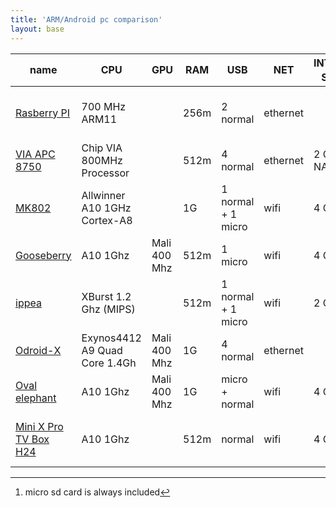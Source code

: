 ```yaml
---
title: 'ARM/Android pc comparison'
layout: base
---
```


| name                                                      | CPU                          | GPU            | RAM     | USB                | NET      | INTERNAL STRG [^1] | OS            | PRICE | misc                     | STATUS                    |   
|-----------------------------------------------------------|------------------------------|----------------|---------|--------------------|----------|--------------------|---------------|-------|--------------------------|---------------------------|
| [Rasberry PI][raspbi]                                     | 700 MHz ARM11                |                | 256m    | 2 normal           | ethernet |                    | debian/arch   | 35 $  | GPIO, HDMI, analog video | available (with long delay?) |
| [VIA APC 8750][apc]                                       | Chip VIA 800MHz Processor    |                | 512m    | 4 normal           | ethernet | 2 Gb NAND          | Android 2.3   | 45 $  | VGA, HDMI                | not yet (from 2012.07?)   |
| [MK802][miniand]                                          | Allwinner A10 1GHz Cortex-A8 |                | 1G      | 1 normal + 1 micro | wifi     | 4 Gb               | Android 4     | 99 $  |                          | available                 |
| [Gooseberry](http://gooseberry.atspace.co.uk)             | A10 1Ghz                     | Mali 400 Mhz   | 512m    | 1 micro            | wifi     | 4 Gb               | Android 4.0.3 | 62 $  |                          | available                 |
| [ippea](http://www.ippea.com)                             | XBurst 1.2 Ghz (MIPS)        |                | 512m    | 1 normal + 1 micro | wifi     | 2 Gb               | Android 4.0.3 | 50 $  | HDMI                     | preorder                  |
| [Odroid-X][odx]                                           | Exynos4412 A9 Quad Core 1.4Gh| Mali 400 Mhz   | 1G      | 4 normal           | ethernet |                    | Android 4.0   | 129 $ | GPIO, HDMI               | shipping from 2012.08     |
| [Oval elephant][oe]                                       | A10 1Ghz                     | Mali 400 Mhz   | 1G      | micro + normal     | wifi     | 4 Gb               | Android 4.0   | 73 $  | HDMI                     | available                 |
| [Mini X Pro TV Box H24][miniand]                          | A10 1Ghz                     |                | 512m    | normal             | wifi     | 4 Gb               | Android 4.0   | 78 $  | HDMI, antenna, remote controller | [avaiable][minix] |


[odx]: http://www.hardkernel.com/renewal_2011/products/prdt_info.php?g_code=G133999328931
[oe]: http://www.ovalelephant.com/p-2062-mini-pc-android-linux-linaro-a10-chip-1gb-ddr3-ram
[minix]: http://www.dealextreme.com/p/h24-mini-android-4-1-network-media-player-w-wi-fi-hdmi-usb-tf-av-black-4gb-143255
[apc]: http://apc.io
[miniand]: https://www.miniand.com/
[raspbi]: http://www.raspberrypi.org/

[^1]: micro sd card is always included

